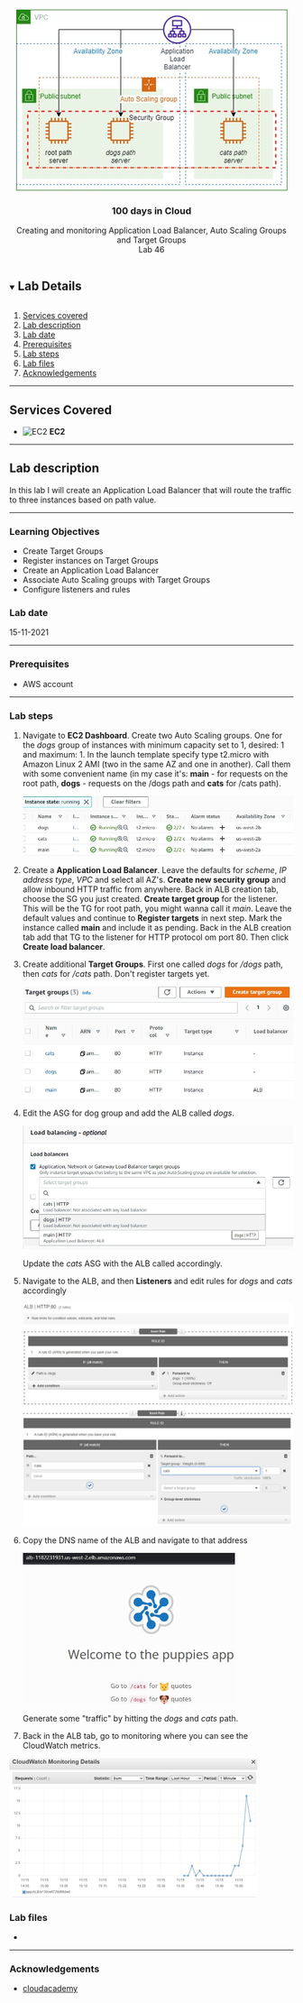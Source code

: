 

<br />

<p align="center">
  <a href="img/">
    <img src="img/lab46_diagram.jpg" alt="cloudofthings" width="481" height="321">
  </a>
  <h3 align="center">100 days in Cloud</h3>
<p align="center">
    Creating and monitoring Application Load Balancer, Auto Scaling Groups and Target Groups
    <br />
    Lab 46
    <br/>
  </p>






</p>

<details open="open">
  <summary><h2 style="display: inline-block">Lab Details</h2></summary>
  <ol>
    <li><a href="#services-covered">Services covered</a>
    <li><a href="#lab-description">Lab description</a></li>
    </li>
    <li><a href="#lab-date">Lab date</a></li>
    <li><a href="#prerequisites">Prerequisites</a></li>    
    <li><a href="#lab-steps">Lab steps</a></li>
    <li><a href="#lab-files">Lab files</a></li>
    <li><a href="#acknowledgements">Acknowledgements</a></li>
  </ol>
</details>

---

## Services Covered
* ![EC2](https://github.com/CloudedThings/100-Days-in-Cloud/blob/main/images/Amazon_EC2.png) **EC2**
---

## Lab description

In this lab I will create an Application Load Balancer that will route the traffic to three instances based on path value.

---

### Learning Objectives
* Create Target Groups
* Register instances on Target Groups
* Create an Application Load Balancer
* Associate Auto Scaling groups with Target Groups
* Configure listeners and rules

### Lab date
15-11-2021

---

### Prerequisites
* AWS account


---

### Lab steps
1. Navigate to **EC2 Dashboard**. Create two Auto Scaling groups. One for the *dogs* group of instances with minimum capacity set to 1, desired: 1 and maximum: 1. In the launch template specify type t2.micro with Amazon Linux 2 AMI (two in the same AZ and one in another). Call them with some convenient name (in my case it's: **main** - for requests on the root path, **dogs** - requests on the /dogs path and **cats** for /cats path).

   <img src="img/lab46_instances.jpg" alt="instances" style="zoom:80%;" />

2. Create a **Application Load Balancer**. Leave the defaults for *scheme*, *IP address type*, *VPC* and select all AZ's. **Create new security group** and allow inbound HTTP traffic from anywhere. Back in ALB creation tab, choose the SG you just created. **Create target group** for the listener. This will be the TG for root path, you might wanna call it *main*. Leave the default values and continue to **Register targets** in next step. Mark the instance called **main** and include it as pending. Back in the ALB creation tab add that TG to the listener for HTTP protocol om port 80. Then click **Create load balancer**.

3. Create additional **Target Groups**. First one called *dogs* for */dogs* path, then *cats* for */cats* path. Don't register targets yet.

   <img src="img/lab46_targetgroups.jpg" alt="targetgroups" style="zoom:80%;" />

4. Edit the ASG for dog group and add the ALB called *dogs*.

   <img src="img/lab46_ASG_dogs.jpg" alt="ASG-dogs" style="zoom:80%;" />

   Update the *cats* ASG with the ALB called accordingly.

5. Navigate to the ALB, and then **Listeners** and edit rules for *dogs* and *cats* accordingly

   <img src="img/lab46_alb_rules.jpg" alt="alb_rules" style="zoom:80%;" />

   <img src="img/lab46_alb_rules_cats.jpg" alt="alb_rules_cats" style="zoom:80%;" />

6. Copy the DNS name of the ALB and navigate to that address

   <img src="img/lab46_alb_dns_website.jpg" alt="alb_dns_website" style="zoom:67%;" />

   Generate some "traffic" by hitting the *dogs* and *cats* path. 

7. Back in the ALB tab, go to monitoring where you can see the CloudWatch metrics.

​		<img src="img/lab46_metrics.jpg" alt="metrics" style="zoom:50%;" />


### Lab files
* 
---

### Acknowledgements
* [cloudacademy](https://cloudacademy.com/lab/working-application-load-balancer/?context_id=2654&context_resource=lp)

